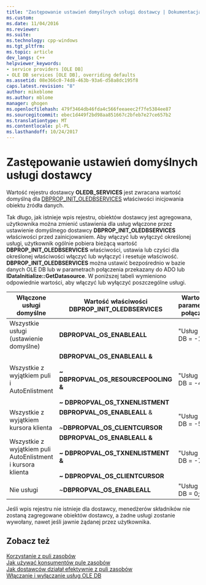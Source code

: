 ```yaml
---
title: "Zastępowanie ustawień domyślnych usługi dostawcy | Dokumentacja firmy Microsoft"
ms.custom: 
ms.date: 11/04/2016
ms.reviewer: 
ms.suite: 
ms.technology: cpp-windows
ms.tgt_pltfrm: 
ms.topic: article
dev_langs: C++
helpviewer_keywords:
- service providers [OLE DB]
- OLE DB services [OLE DB], overriding defaults
ms.assetid: 08e366c0-74d8-463b-93a6-d58a8dc195f8
caps.latest.revision: "8"
author: mikeblome
ms.author: mblome
manager: ghogen
ms.openlocfilehash: 479f3464db46fda4c566feeaeec2f7fe5384ee87
ms.sourcegitcommit: ebec1d449f2bd98aa851667c2bfeb7e27ce657b2
ms.translationtype: MT
ms.contentlocale: pl-PL
ms.lasthandoff: 10/24/2017
---
```

# <a name="overriding-provider-service-defaults"></a>Zastępowanie ustawień domyślnych usługi dostawcy
Wartość rejestru dostawcy **OLEDB_SERVICES** jest zwracana wartość domyślną dla [DBPROP_INIT_OLEDBSERVICES](https://msdn.microsoft.com/en-us/library/ms716898.aspx) właściwości inicjowania obiektu źródła danych.  
  
 Tak długo, jak istnieje wpis rejestru, obiektów dostawcy jest agregowana, użytkownika można zmienić ustawienia dla usług włączone przez ustawienie domyślnego dostawcy **DBPROP_INIT_OLEDBSERVICES** właściwości przed zainicjowaniem. Aby włączyć lub wyłączyć określonej usługi, użytkownik ogólnie pobiera bieżącą wartość **DBPROP_INIT_OLEDBSERVICES** właściwości, ustawia lub czyści dla określonej właściwości włączyć lub wyłączyć i resetuje właściwość. **DBPROP_INIT_OLEDBSERVICES** można ustawić bezpośrednio w bazie danych OLE DB lub w parametrach połączenia przekazany do ADO lub **IDataInitialize::GetDatasource**. W poniższej tabeli wymieniono odpowiednie wartości, aby włączyć lub wyłączyć poszczególne usługi.  
  
|Włączone usługi domyślne|Wartość właściwości DBPROP_INIT_OLEDBSERVICES|Wartość w parametrach połączenia|  
|------------------------------|------------------------------------------------|--------------------------------|  
|Wszystkie usługi (ustawienie domyślne)|**DBPROPVAL_OS_ENABLEALL**|"Usług OLE DB = -1;"|  
|Wszystkie z wyjątkiem puli i AutoEnlistment|**DBPROPVAL_OS_ENABLEALL &**<br /><br /> **~ DBPROPVAL_OS_RESOURCEPOOLING &**<br /><br /> **~ DBPROPVAL_OS_TXNENLISTMENT**|"Usług OLE DB = -4;"|  
|Wszystkie z wyjątkiem kursora klienta|**DBPROPVAL_OS_ENABLEALL** &<br /><br /> ~**DBPROPVAL_OS_CLIENTCURSOR**|"Usług OLE DB = -5;"|  
|Wszystkie z wyjątkiem puli AutoEnlistment i kursora klienta|**DBPROPVAL_OS_ENABLEALL &**<br /><br /> **~ DBPROPVAL_OS_TXNENLISTMENT &**<br /><br /> **~ DBPROPVAL_OS_CLIENTCURSOR**|"Usług OLE DB = -7;"|  
|Nie usługi|~**DBPROPVAL_OS_ENABLEALL**|"Usług OLE DB = 0;"|  
  
 Jeśli wpis rejestru nie istnieje dla dostawcy, menedżerów składników nie zostaną zagregowane obiektów dostawcy, a żadne usługi zostanie wywołany, nawet jeśli jawnie żądanej przez użytkownika.  
  
## <a name="see-also"></a>Zobacz też  
 [Korzystanie z puli zasobów](https://msdn.microsoft.com/en-us/library/ms713655.aspx)   
 [Jak używać konsumentów pule zasobów](https://msdn.microsoft.com/en-us/library/ms715907.aspx)   
 [Jak dostawców działał efektywnie z puli zasobów](https://msdn.microsoft.com/en-us/library/ms714906.aspx)   
 [Włączanie i wyłączanie usług OLE DB](../../data/oledb/enabling-and-disabling-ole-db-services.md)